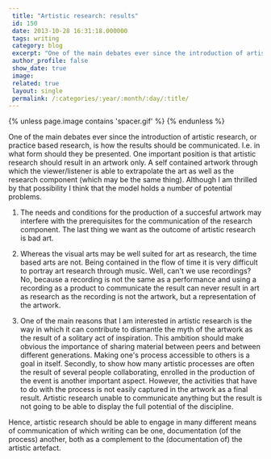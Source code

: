 ```yaml
---
 title: "Artistic research: results"
 id: 150
 date: 2013-10-28 16:31:18.000000
 tags: writing
 category: blog
 excerpt: "One of the main debates ever since the introduction of artistic research, or practice based research, is how the results should be communicated. I.e. in what form should they be presented. One importa..."
 author_profile: false
 show_date: true
 image: 
 related: true
 layout: single
 permalink: /:categories/:year/:month/:day/:title/
---
```

{% unless page.image contains 'spacer.gif' %}
{% endunless %}

One of the main debates ever since the introduction of artistic research, or practice based research, is how the results should be communicated. I.e. in what form should they be presented. One important position is that artistic research should result in an artwork only. A self contained artwork through which the viewer/listener is able to extrapolate the art as well as the research component (which may be the same thing). Although I am thrilled by that possibility I think that the model holds a number of potential problems.

1. The needs and conditions for the production of a succesful artwork may interfere with the prerequisites for the communication of the research component. The last thing we want as the outcome of artistic research is bad art.

2. Whereas the visual arts may be well suited for art as research, the time based arts are not. Being contained in the flow of time it is very difficult to portray art research through music. Well, can't we use recordings? No, because a recording is not the same as a performance and using a recording as a product to communicate the result can never result in art as research as the recording is not the artwork, but a representation of the artwork. 

3. One of the main reasons that I am interested in artistic research is the way in which it can contribute to dismantle the myth of the artwork as the result of a solitary act of inspiration. This ambition should make obvious the importance of sharing material between peers and between different generations. Making one's process accessible to others is a goal in itself. Secondly, to show how many artistic processes are often the result of several people collaborating, enrolled in the production of the event is another important aspect. However, the activities that have to do with the process is not easily captured in the artwork as a final result. Artistic research unable to communicate anything but the result is not going to be able to display the full potential of the discipline.

Hence, artistic research should be able to engage in many different means of communication of which writing can be one, documentation (of the process) another, both as a complement to the (documentation of) the artistic artefact.
